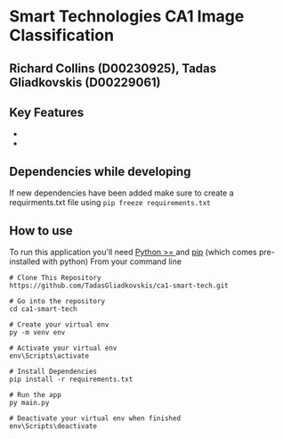 # Smart Technologies CA1 Image Classification
## Richard Collins (D00230925), Tadas Gliadkovskis (D00229061)

## Key Features
-
-

## Dependencies while developing
If new dependencies have been added make sure to create a requirments.txt file using
```pip freeze requirements.txt```

## How to use
To run this application you'll need [Python >= ](https://www.python.org/downloads/) and [pip](https://pypi.org/) (which comes pre-installed with python)
From your command line

```
# Clone This Repository
https://github.com/TadasGliadkovskis/ca1-smart-tech.git

# Go into the repository
cd ca1-smart-tech

# Create your virtual env
py -m venv env

# Activate your virtual env
env\Scripts\activate

# Install Dependencies
pip install -r requirements.txt

# Run the app
py main.py

# Deactivate your virtual env when finished
env\Scripts\deactivate
```
